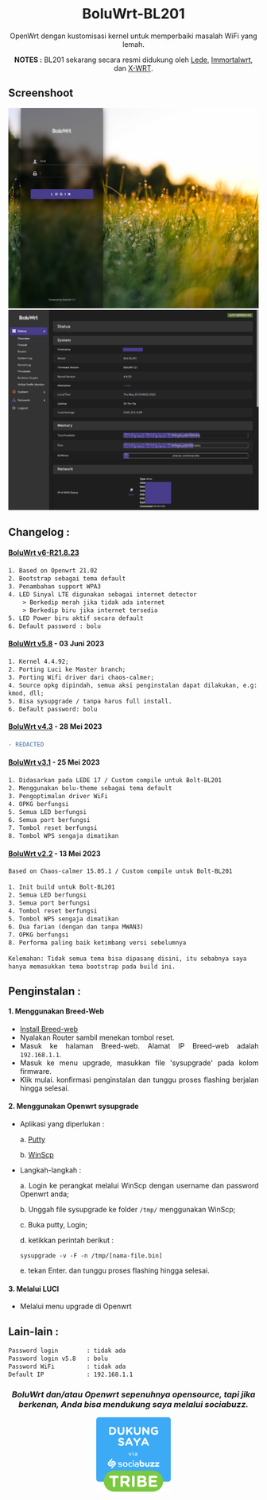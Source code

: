 <div align="center">

# BoluWrt-BL201

OpenWrt dengan kustomisasi kernel untuk memperbaiki masalah WiFi yang lemah.

**NOTES :** BL201 sekarang secara resmi didukung oleh [Lede](https://github.com/coolsnowwolf/lede), [Immortalwrt](https://github.com/immortalwrt/immortalwrt), dan [X-WRT](https://github.com/x-wrt/x-wrt).

</div>
<div align="left">
  
  
## Screenshoot

![login-page](Screenshoot/login.png)
![overview](Screenshoot/overview.png)

## Changelog :

  #### [BoluWrt v6-R21.8.23](https://github.com/yHpgi/openwrt-bl201-boluwrt/releases/tag/v6-R21.8.23)

    1. Based on Openwrt 21.02
    2. Bootstrap sebagai tema default
    3. Penambahan support WPA3
    4. LED Sinyal LTE digunakan sebagai internet detector
        > Berkedip merah jika tidak ada internet
        > Berkedip biru jika internet tersedia
    5. LED Power biru aktif secara default
    6. Default password : bolu
  
  #### [BoluWrt v5.8](https://github.com/yHpgi/openwrt-bl201-boluwrt/releases/tag/v5.8) - 03 Juni 2023

    1. Kernel 4.4.92;
    2. Porting Luci ke Master branch;
    3. Porting Wifi driver dari chaos-calmer;
    4. Source opkg dipindah, semua aksi penginstalan dapat dilakukan, e.g: kmod, dll; 
    5. Bisa sysupgrade / tanpa harus full install.
    6. Default password: bolu

  #### [BoluWrt v4.3](https://github.com/yHpgi/openwrt-bl201-boluwrt/releases/tag/v4.3) - 28 Mei 2023
  
  ```diff
  - REDACTED
  ```
  
  #### [BoluWrt v3.1](https://github.com/yHpgi/openwrt-bl201-boluwrt/releases/tag/3.1) - 25 Mei 2023

    1. Didasarkan pada LEDE 17 / Custom compile untuk Bolt-BL201
    2. Menggunakan bolu-theme sebagai tema default
    3. Pengoptimalan driver WiFi
    4. OPKG berfungsi
    5. Semua LED berfungsi
    6. Semua port berfungsi
    7. Tombol reset berfungsi
    8. Tombol WPS sengaja dimatikan

  #### [BoluWrt v2.2](https://github.com/yHpgi/openwrt-bl201-boluwrt/releases/tag/BOLUWRT-CC) - 13 Mei 2023

    Based on Chaos-calmer 15.05.1 / Custom compile untuk Bolt-BL201
    
    1. Init build untuk Bolt-BL201
    2. Semua LED berfungsi
    3. Semua port berfungsi
    4. Tombol reset berfungsi
    5. Tombol WPS sengaja dimatikan
    6. Dua farian (dengan dan tanpa MWAN3)
    7. OPKG berfungsi
    8. Performa paling baik ketimbang versi sebelumnya

    Kelemahan: Tidak semua tema bisa dipasang disini, itu sebabnya saya hanya memasukkan tema bootstrap pada build ini.
      
<div align="justify">
  
  
## Penginstalan :

  #### 1. Menggunakan Breed-Web

  - [Install Breed-web](https://github.com/yHpgi/openwrt-bl201-boluwrt/blob/main/INSTALL-BREED.md)
  - Nyalakan Router sambil menekan tombol reset.
  - Masuk ke halaman Breed-web. Alamat IP Breed-web adalah `192.168.1.1`.
  - Masuk ke menu upgrade, masukkan file 'sysupgrade' pada kolom firmware.
  - Klik mulai. konfirmasi penginstalan dan tunggu proses flashing berjalan hingga selesai.

#### 2. Menggunakan Openwrt sysupgrade
  
  - Aplikasi yang diperlukan :
  
    a. [Putty](https://www.putty.org/)
  
    b. [WinScp](https://winscp.net/eng/download.php)
    
  - Langkah-langkah :
  
    a. Login ke perangkat melalui WinScp dengan username dan password Openwrt anda;
  
    b. Unggah file sysupgrade ke folder `/tmp/` menggunakan WinScp;
  
    c. Buka putty, Login;
  
    d. ketikkan perintah berikut :
  
      ```
      sysupgrade -v -F -n /tmp/[nama-file.bin]
      ```
  
    e. tekan Enter. dan tunggu proses flashing hingga selesai.
  
#### 3. Melalui LUCI
  
  - Melalui menu upgrade di Openwrt

## Lain-lain :
  ```
  Password login        : tidak ada
  Password login v5.8   : bolu
  Password WiFi         : tidak ada
  Default IP            : 192.168.1.1
  ```




<div align="center">

### *BoluWrt dan/atau Openwrt sepenuhnya opensource, tapi jika berkenan, Anda bisa mendukung saya melalui sociabuzz.*




<a href="https://sociabuzz.com/yhpgi/tribe"><img style="width: 150px" src="dump/sociabuzz.png" alt="sociabuzz"/></a>

</div>
